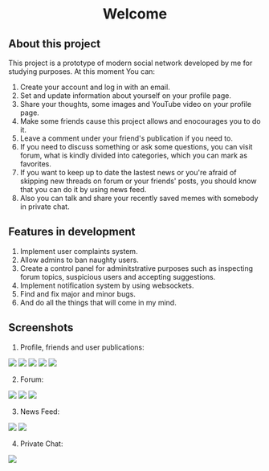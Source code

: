 <h1 align="center">Welcome</h1>

## About this project

This project is a prototype of modern social network developed by me for studying purposes. At this moment You can:

1. Create your account and log in with an email.
2. Set and update information about yourself on your profile page.
3. Share your thoughts, some images and YouTube video on your profile page.
4. Make some friends cause this project allows and enocourages you to do it.
5. Leave a comment under your friend's publication if you need to.
6. If you need to discuss something or ask some questions, you can visit forum, what is kindly divided into categories, which you can mark as favorites.
7. If you want to keep up to date the lastest news or you're afraid of skipping new threads on forum or your friends' posts, you should know that you can do it by using news feed.
8. Also you can talk and share your recently saved memes with somebody in private chat.

## Features in development

1. Implement user complaints system.
2. Allow admins to ban naughty users.
3. Create a control panel for adminitstrative purposes such as inspecting forum topics, suspicious users and accepting suggestions.
4. Implement notification system by using websockets.
5. Find and fix major and minor bugs.
6. And do all the things that will come in my mind.

## Screenshots

1. Profile, friends and user publications:
<img src="https://github.com/lollylight/laravel-fgst/tree/master/readme_screens/Profile.png">
<img src="https://github.com/lollylight/laravel-fgst/tree/master/readme_screens/profile_5.png">
<img src="https://github.com/lollylight/laravel-fgst/tree/master/readme_screens/profile_4.png">
<img src="https://github.com/lollylight/laravel-fgst/tree/master/readme_screens/profile_2.png">
<img src="https://github.com/lollylight/laravel-fgst/tree/master/readme_screens/profile_3.png">

2. Forum:
<img src="https://github.com/lollylight/laravel-fgst/tree/master/readme_screens/forum_1.png">
<img src="https://github.com/lollylight/laravel-fgst/tree/master/readme_screens/forum_2.png">
<img src="https://github.com/lollylight/laravel-fgst/tree/master/readme_screens/forum_3.png">

3. News Feed:
<img src="https://github.com/lollylight/laravel-fgst/tree/master/readme_screens/feed_1.png">
<img src="https://github.com/lollylight/laravel-fgst/tree/master/readme_screens/feed_2.png">

4. Private Chat:
<img src="https://github.com/lollylight/laravel-fgst/tree/master/readme_screens/messages_1.png">
